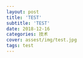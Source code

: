 ```yaml
---
layout: post
title: 'TEST'
subtitle: 'TEST'
date: 2018-12-16
categories: 技术
cover: assest/img/test.jpg
tags: test
---
```

